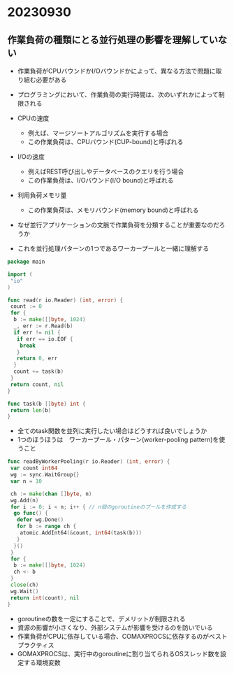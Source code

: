 # 20230930

## 作業負荷の種類にとる並行処理の影響を理解していない

- 作業負荷がCPUバウンドかI/Oバウンドかによって、異なる方法で問題に取り組む必要がある
- プログラミングにおいて、作業負荷の実行時間は、次のいずれかによって制限される
- CPUの速度
  - 例えば、マージソートアルゴリズムを実行する場合
  - この作業負荷は、CPUバウンド(CUP-bound)と呼ばれる
- I/Oの速度
  - 例えばREST呼び出しやデータベースのクエリを行う場合
  - この作業負荷は、I/Oバウンド(I/O bound)と呼ばれる
- 利用負荷メモリ量
  - この作業負荷は、メモリバウンド(memory bound)と呼ばれる

- なぜ並行アプリケーションの文脈で作業負荷を分類することが重要なのだろうか
- これを並行処理パターンの1つであるワーカープールと一緒に理解する

```go
package main

import (
 "io"
)

func read(r io.Reader) (int, error) {
 count := 0
 for {
  b := make([]byte, 1024)
  _, err := r.Read(b)
  if err != nil {
   if err == io.EOF {
    break
   }
   return 0, err
  }
  count += task(b)
 }
 return count, nil
}

func task(b []byte) int {
 return len(b)
}
```

- 全てのtask関数を並列に実行したい場合はどうすれば良いでしょうか
- 1つのほうほうは　ワーカープール・パターン(worker-pooling pattern)を使うこと

```go
func readByWorkerPooling(r io.Reader) (int, error) {
 var count int64
 wg := sync.WaitGroup{}
 var n = 10

 ch := make(chan []byte, n)
 wg.Add(n)
 for i := 0; i < n; i++ { // n個のgoroutineのプールを作成する
  go func() {
   defer wg.Done()
   for b := range ch {
    atomic.AddInt64(&count, int64(task(b)))
   }
  }()
 }
 for {
  b := make([]byte, 1024)
  ch <- b
 }
 close(ch)
 wg.Wait()
 return int(count), nil
}
```

- goroutineの数を一定にすることで、デメリットが制限される
- 資源の影響が小さくなり、外部システムが影響を受けるのを防いでいる
- 作業負荷がCPUに依存している場合、COMAXPROCSに依存するのがベストプラクティス
- GOMAXPROCSは、実行中のgoroutineに割り当てられるOSスレッド数を設定する環境変数
